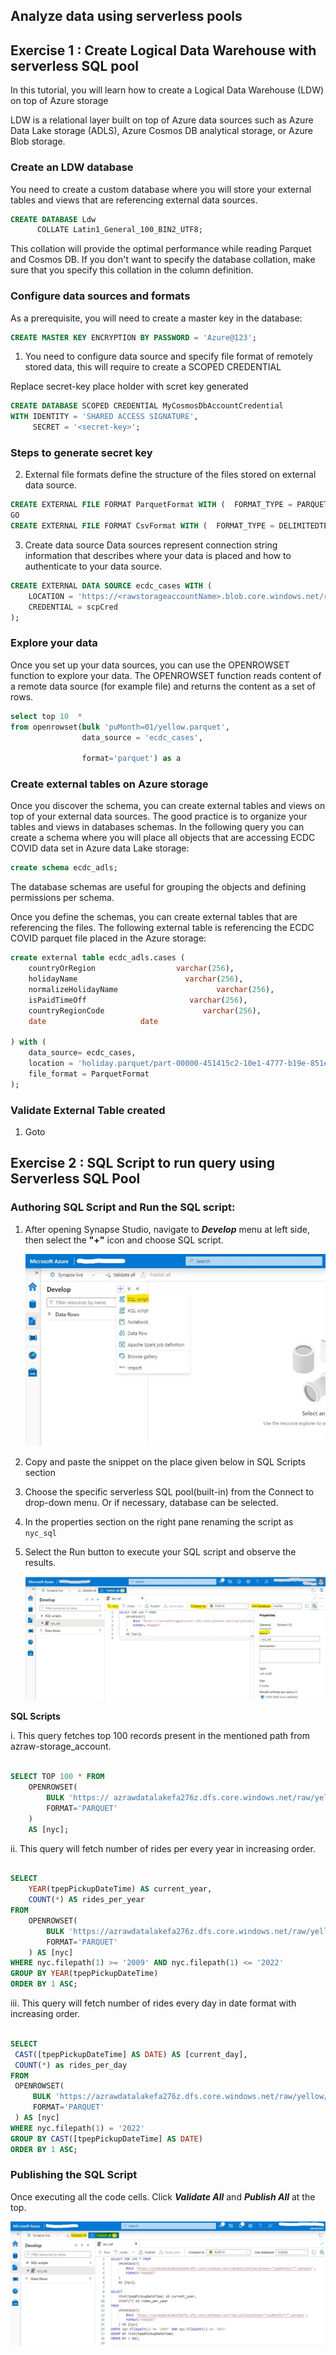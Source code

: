 ## Analyze data using serverless pools

## Exercise 1 : Create Logical Data Warehouse with serverless SQL pool

In this tutorial, you will learn how to create a Logical Data Warehouse (LDW) on top of Azure storage

LDW is a relational layer built on top of Azure data sources such as Azure Data Lake storage (ADLS), Azure Cosmos DB analytical storage, or Azure Blob storage.

### Create an LDW database

You need to create a custom database where you will store your external tables and views that are referencing external data sources.

```sql
CREATE DATABASE Ldw
      COLLATE Latin1_General_100_BIN2_UTF8;
```
This collation will provide the optimal performance while reading Parquet and Cosmos DB. If you don't want to specify the database collation, make sure that you specify this collation in the column definition.

### Configure data sources and formats

As a prerequisite, you will need to create a master key in the database:

```sql
CREATE MASTER KEY ENCRYPTION BY PASSWORD = 'Azure@123';
```

1. You need to configure data source and specify file format of remotely stored data, this will require to create a SCOPED CREDENTIAL

Replace secret-key place holder with scret key generated

```sql
CREATE DATABASE SCOPED CREDENTIAL MyCosmosDbAccountCredential
WITH IDENTITY = 'SHARED ACCESS SIGNATURE',
     SECRET = '<secret-key>';
```
### Steps to generate secret key

2. External file formats define the structure of the files stored on external data source.

```sql
CREATE EXTERNAL FILE FORMAT ParquetFormat WITH (  FORMAT_TYPE = PARQUET );
GO
CREATE EXTERNAL FILE FORMAT CsvFormat WITH (  FORMAT_TYPE = DELIMITEDTEXT );
```

3. Create data source
Data sources represent connection string information that describes where your data is placed and how to authenticate to your data source.

```sql
CREATE EXTERNAL DATA SOURCE ecdc_cases WITH (
    LOCATION = 'https://<rawstorageaccountName>.blob.core.windows.net/raw/yellow/puYear=2022/',
    CREDENTIAL = scpCred
);
```
### Explore your data

Once you set up your data sources, you can use the OPENROWSET function to explore your data. The OPENROWSET function reads content of a remote data source (for example file) and returns the content as a set of rows.

```sql
select top 10  *
from openrowset(bulk 'puMonth=01/yellow.parquet',
                data_source = 'ecdc_cases',
               
                format='parquet') as a
```

### Create external tables on Azure storage

Once you discover the schema, you can create external tables and views on top of your external data sources. The good practice is to organize your tables and views in databases schemas. In the following query you can create a schema where you will place all objects that are accessing ECDC COVID data set in Azure data Lake storage:

```sql
create schema ecdc_adls;
```

The database schemas are useful for grouping the objects and defining permissions per schema.

Once you define the schemas, you can create external tables that are referencing the files. The following external table is referencing the ECDC COVID parquet file placed in the Azure storage:

```sql
create external table ecdc_adls.cases (
    countryOrRegion                  varchar(256),
    holidayName                        varchar(256),
    normalizeHolidayName                      varchar(256),
    isPaidTimeOff                       varchar(256),
    countryRegionCode                      varchar(256),
    date                     date
    
) with (
    data_source= ecdc_cases,
    location = 'holiday.parquet/part-00000-451415c2-10e1-4777-b19e-851ecba334e9-c000.snappy.parquet',
    file_format = ParquetFormat
);   
```
### Validate External Table created

1. Goto 


## Exercise 2 : SQL Script to run query using Serverless SQL Pool

### Authoring SQL Script and Run the SQL script:

1.	After opening Synapse Studio, navigate to **_Develop_** menu at left side, then select the **"+"** icon and choose SQL script.
     
     ![addSqlScript](./assets/04-add_sql_script.jpg "add sql script")

1.	Copy and paste the snippet on the place given below in SQL Scripts section

1.	Choose the specific serverless SQL pool(built-in) from the Connect to drop-down menu. Or  if necessary, database can be selected.

1.	In the properties section on the right pane renaming the script as  ``nyc_sql``

1.	Select the Run button to execute your SQL script and observe the results.
     
     ![runSqlScript](./assets/04-run_sql_script.jpg "run sql script")
 
 **SQL Scripts**
 
 i. This query fetches top 100 records present in the mentioned path from azraw-storage_account.
   
```sql

SELECT TOP 100 * FROM
    OPENROWSET(
        BULK 'https:// azrawdatalakefa276z.dfs.core.windows.net/raw/yellow/puYear=*/puMonth=*/*.parquet',
        FORMAT='PARQUET'
    )
    AS [nyc];
```

ii. This query will fetch number of rides per every year in increasing order.

```sql

SELECT
    YEAR(tpepPickupDateTime) AS current_year,
    COUNT(*) AS rides_per_year
FROM
    OPENROWSET(
        BULK 'https://azrawdatalakefa276z.dfs.core.windows.net/raw/yellow/puYear=*/puMonth=*/*.parquet',
        FORMAT='PARQUET'
    ) AS [nyc]
WHERE nyc.filepath(1) >= '2009' AND nyc.filepath(1) <= '2022'
GROUP BY YEAR(tpepPickupDateTime)
ORDER BY 1 ASC;
```

iii. This query will fetch number of rides every day in date format with increasing order.

   ```sql

SELECT
    CAST([tpepPickupDateTime] AS DATE) AS [current_day],
    COUNT(*) as rides_per_day
FROM
    OPENROWSET(
        BULK 'https://azrawdatalakefa276z.dfs.core.windows.net/raw/yellow/puYear=*/puMonth=*/*.parquet',
        FORMAT='PARQUET'
    ) AS [nyc]
WHERE nyc.filepath(1) = '2022'
GROUP BY CAST([tpepPickupDateTime] AS DATE)
ORDER BY 1 ASC;
  ```
### Publishing the SQL Script

Once executing all the code cells. Click **_Validate All_** and **_Publish All_** at the top.

![publishSqlScript](./assets/04-publish_sql_script.jpg "publish sql script")
